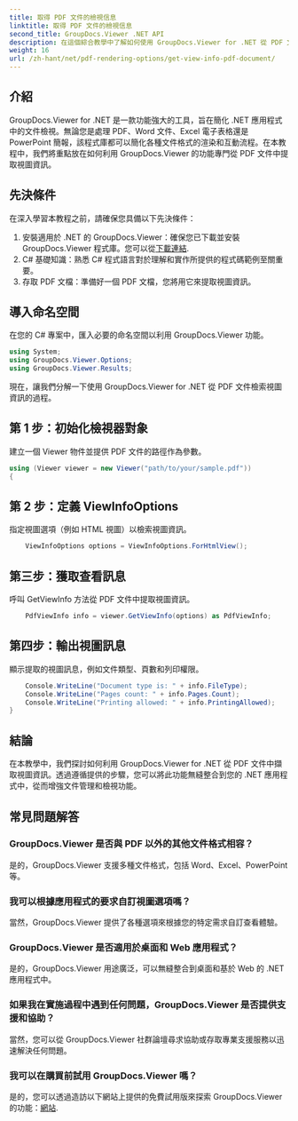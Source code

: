 ```yaml
---
title: 取得 PDF 文件的檢視信息
linktitle: 取得 PDF 文件的檢視信息
second_title: GroupDocs.Viewer .NET API
description: 在這個綜合教學中了解如何使用 GroupDocs.Viewer for .NET 從 PDF 文件中提取視圖資訊。
weight: 16
url: /zh-hant/net/pdf-rendering-options/get-view-info-pdf-document/
---
```

## 介紹
GroupDocs.Viewer for .NET 是一款功能強大的工具，旨在簡化 .NET 應用程式中的文件檢視。無論您是處理 PDF、Word 文件、Excel 電子表格還是 PowerPoint 簡報，該程式庫都可以簡化各種文件格式的渲染和互動流程。在本教程中，我們將重點放在如何利用 GroupDocs.Viewer 的功能專門從 PDF 文件中提取視圖資訊。
## 先決條件
在深入學習本教程之前，請確保您具備以下先決條件：
1. 安裝適用於 .NET 的 GroupDocs.Viewer：確保您已下載並安裝 GroupDocs.Viewer 程式庫。您可以從[下載連結](https://releases.groupdocs.com/viewer/net/).   
2. C# 基礎知識：熟悉 C# 程式語言對於理解和實作所提供的程式碼範例至關重要。
3. 存取 PDF 文檔：準備好一個 PDF 文檔，您將用它來提取視圖資訊。

## 導入命名空間
在您的 C# 專案中，匯入必要的命名空間以利用 GroupDocs.Viewer 功能。

```csharp
using System;
using GroupDocs.Viewer.Options;
using GroupDocs.Viewer.Results;
```


現在，讓我們分解一下使用 GroupDocs.Viewer for .NET 從 PDF 文件檢索視圖資訊的過程。
## 第 1 步：初始化檢視器對象
建立一個 Viewer 物件並提供 PDF 文件的路徑作為參數。
```csharp
using (Viewer viewer = new Viewer("path/to/your/sample.pdf"))
{
```
## 第 2 步：定義 ViewInfoOptions
指定視圖選項（例如 HTML 視圖）以檢索視圖資訊。
```csharp
	ViewInfoOptions options = ViewInfoOptions.ForHtmlView();
```
## 第三步：獲取查看訊息
呼叫 GetViewInfo 方法從 PDF 文件中提取視圖資訊。
```csharp
	PdfViewInfo info = viewer.GetViewInfo(options) as PdfViewInfo;
```
## 第四步：輸出視圖訊息
顯示提取的視圖訊息，例如文件類型、頁數和列印權限。
```csharp
	Console.WriteLine("Document type is: " + info.FileType);
	Console.WriteLine("Pages count: " + info.Pages.Count);
	Console.WriteLine("Printing allowed: " + info.PrintingAllowed);
}
```

## 結論
在本教學中，我們探討如何利用 GroupDocs.Viewer for .NET 從 PDF 文件中擷取視圖資訊。透過遵循提供的步驟，您可以將此功能無縫整合到您的 .NET 應用程式中，從而增強文件管理和檢視功能。
## 常見問題解答
### GroupDocs.Viewer 是否與 PDF 以外的其他文件格式相容？
是的，GroupDocs.Viewer 支援多種文件格式，包括 Word、Excel、PowerPoint 等。
### 我可以根據應用程式的要求自訂視圖選項嗎？
當然，GroupDocs.Viewer 提供了各種選項來根據您的特定需求自訂查看體驗。
### GroupDocs.Viewer 是否適用於桌面和 Web 應用程式？
是的，GroupDocs.Viewer 用途廣泛，可以無縫整合到桌面和基於 Web 的 .NET 應用程式中。
### 如果我在實施過程中遇到任何問題，GroupDocs.Viewer 是否提供支援和協助？
當然，您可以從 GroupDocs.Viewer 社群論壇尋求協助或存取專業支援服務以迅速解決任何問題。
### 我可以在購買前試用 GroupDocs.Viewer 嗎？
是的，您可以透過造訪以下網站上提供的免費試用版來探索 GroupDocs.Viewer 的功能：[網站](https://purchase.groupdocs.com/buy).